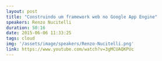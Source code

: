 ```yaml
---
layout: post
title: "Construindo um framework web no Google App Engine"
speakers: Renzo Nucitelli
duration: 50:16
date: 2015-06-06 11:33:25
tags: cloud
img: '/assets/image/speakers/Renzo-Nucitelli.png'
link: https://www.youtube.com/watch?v=3gMCUAQKPUc
---
```

